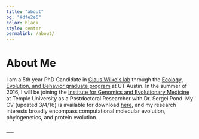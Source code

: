 ```yaml
---
title: "about"
bg: "#dfe2e6"
color: black
style: center
permalink: /about/
---
```

<!--
<span class="fa-stack subtlecircle" style="font-size:100px; background:rgba(218, 229, 241, 0.5)">
  <i class="fa fa-circle-thin fa-stack-2x" style = "color:#590059"></i>
  <i class="fa fa-flask fa-stack-1x" style = "color:#590059"></i>
</span>
-->

# About Me


I am a 5th year PhD Candidate in [Claus Wilke's lab](http://wilkelab.org) through the [Ecology, Evolution, and Behavior graduate program](http://www.biosci.utexas.edu/graduate/eeb/) at UT Austin. In the summer of 2016, I will be joining the [Institute for Genomics and Evolutionary Medicine](http://igem.temple.edu/) at Temple University as a Postdoctoral Researcher with Dr. Sergei Pond.
My CV (updated 3/4/16) is available for download [here](../files/CV_SJSpielman.pdf), and my research interests broadly encompass computational molecular evolution, phylogenetics, and protein evolution. 
<br><br>
<a href="mailto:stephanie.spielman@gmail.com" class="info-link"><span class="fa fa-envelope fa-2x" style = "color:black"> &nbsp;&nbsp; <a href="https://www.github.com/sjspielman" class="info-link"><span class="fa fa-github fa-2x" style = "color:black"> &nbsp;&nbsp; <a href="https://www.twitter.com/stephspiel" class="info-link"><span class="fa fa-twitter fa-2x" style = "color:black">